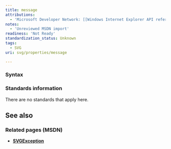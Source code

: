 ```yaml
---
title: message
attributions:
  - 'Microsoft Developer Network: [[Windows Internet Explorer API reference](http://msdn.microsoft.com/en-us/library/ie/hh828809%28v=vs.85%29.aspx) Article]'
notes:
  - 'Unreviewed MSDN import'
readiness: 'Not Ready'
standardization_status: Unknown
tags:
  - SVG
uri: svg/properties/message

---
```

### Syntax

### Standards information

There are no standards that apply here.

## See also

### Related pages (MSDN)

-   [**SVGException**](/svg/objects/SVGException)
